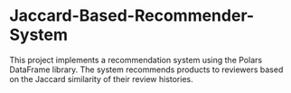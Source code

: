 # Jaccard-Based-Recommender-System
This project implements a recommendation system using the Polars DataFrame library.  The system recommends products to reviewers based on the Jaccard similarity of their review histories.
